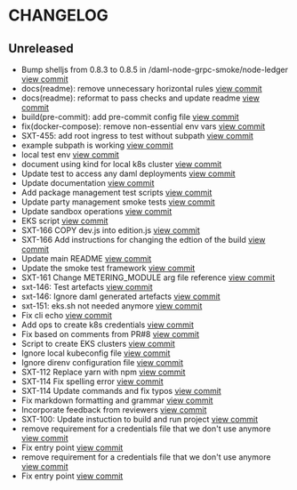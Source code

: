 # CHANGELOG

## Unreleased

* Bump shelljs from 0.8.3 to 0.8.5 in /daml-node-grpc-smoke/node-ledger [view commit](https://github.com/catenasys/sextant-dev/commit/d8350d97e8bb829a6dd824ab5d31f83451d3e876)
* docs(readme): remove unnecessary horizontal rules [view commit](https://github.com/catenasys/sextant-dev/commit/01572c854b850dbb497a62cacd746b090c96512e)
* docs(readme): reformat to pass checks and update readme [view commit](https://github.com/catenasys/sextant-dev/commit/38d19009958a2f903a992997aabd1dbce069d653)
* build(pre-commit): add pre-commit config file [view commit](https://github.com/catenasys/sextant-dev/commit/9609f3594867677b69f66dd8c9317693c62f490a)
* fix(docker-compose): remove non-essential env vars [view commit](https://github.com/catenasys/sextant-dev/commit/e9034886b79f77ceac84769d61906d5fc6567b71)
* SXT-455: add root ingress to test without subpath [view commit](https://github.com/catenasys/sextant-dev/commit/8bfc737afa2ff3fda205806fdae0a862bee5ad4a)
* example subpath is working [view commit](https://github.com/catenasys/sextant-dev/commit/2eecbb7fac46fceb67d09c3a245dea1b17d9e5fa)
* local test env [view commit](https://github.com/catenasys/sextant-dev/commit/3570dfcecec054be960f7dfb516374fdaeb4a531)
* document using kind for local k8s cluster [view commit](https://github.com/catenasys/sextant-dev/commit/5b75efacd1271bd79b862d932e64a9b44c3cc04f)
* Update test to access any daml deployments [view commit](https://github.com/catenasys/sextant-dev/commit/6ea9fb8b4ea73a29ada4cc36546e71e61f01b235)
* Update documentation [view commit](https://github.com/catenasys/sextant-dev/commit/cd4820b342d4238307a371481d37bc157e7adeb7)
* Add package management test scripts [view commit](https://github.com/catenasys/sextant-dev/commit/8b7fae9dd28403310dadb289e13cdab1a536b39e)
* Update party management smoke tests [view commit](https://github.com/catenasys/sextant-dev/commit/77cc3a111b14127bd8f9f7097a7c7d0ff234b665)
* Update sandbox operations [view commit](https://github.com/catenasys/sextant-dev/commit/ba85b711cf3fe680fa7cd09597a77667b382153f)
* EKS script [view commit](https://github.com/catenasys/sextant-dev/commit/96dbf68356ff6e111666ef9193d9120ef6aba432)
* SXT-166 COPY dev.js into edition.js [view commit](https://github.com/catenasys/sextant-dev/commit/da31523cd44c99ed838a33a8a15251796539292b)
* SXT-166 Add instructions for changing the edtion of the build [view commit](https://github.com/catenasys/sextant-dev/commit/5ad24cd80139a7ecdb467bef4afef0eddc52c14e)
* Update main README [view commit](https://github.com/catenasys/sextant-dev/commit/2aa134fb82e5febf12220d3dfc82dbe3edc43adc)
* Update the smoke test framework [view commit](https://github.com/catenasys/sextant-dev/commit/06e1c65375649ed24baa99e9886e1a5c3f7c67a1)
* SXT-161 Change METERING_MODULE arg file reference [view commit](https://github.com/catenasys/sextant-dev/commit/c2d7b0ccb33797626b325a8336ac52905e4a6c8c)
* sxt-146: Test artefacts [view commit](https://github.com/catenasys/sextant-dev/commit/52543cf53e2eb4bd826cc0e42c8459adda2f6660)
* sxt-146: Ignore daml generated artefacts [view commit](https://github.com/catenasys/sextant-dev/commit/296e71afde7992748d772c44745c428f7a389583)
* sxt-151: eks.sh not needed anymore [view commit](https://github.com/catenasys/sextant-dev/commit/6d3797144eb855524299735447785bd278d73e2f)
* Fix cli echo [view commit](https://github.com/catenasys/sextant-dev/commit/fa2be5d7d58f5ef502fc3056fcc818aff3a13bb3)
* Add ops to create k8s credentials [view commit](https://github.com/catenasys/sextant-dev/commit/6f23bb3601e4f268c2d0a5f64515c09ed3cc04ff)
* Fix based on comments from PR#8 [view commit](https://github.com/catenasys/sextant-dev/commit/ae08757b97db56f64f4b5af5723cfd4be534eeaa)
* Script to create EKS clusters [view commit](https://github.com/catenasys/sextant-dev/commit/f814dbc1b14ffd48beced32b216ddd5796930d39)
* Ignore local kubeconfig file [view commit](https://github.com/catenasys/sextant-dev/commit/af05f7835faeae5f1e7b9d26914b93a70f36d398)
* Ignore direnv configuration file [view commit](https://github.com/catenasys/sextant-dev/commit/28f253d498a05346aaa03873d48558cd93b4d7d7)
* SXT-112 Replace yarn with npm [view commit](https://github.com/catenasys/sextant-dev/commit/c59f6474394c0d9917ccd61bc59d811da8282a85)
* SXT-114 Fix spelling error [view commit](https://github.com/catenasys/sextant-dev/commit/c8d6cd12e5428f6b24f78c968c68ea87fc7f48b0)
* SXT-114 Update commands and fix typos [view commit](https://github.com/catenasys/sextant-dev/commit/0caf0c1a02be8f75ef0a1dcc7822398bc98562e3)
* Fix markdown formatting and grammar [view commit](https://github.com/catenasys/sextant-dev/commit/935e21f8a0deb594a095c99c0cb6cee5c932d963)
* Incorporate feedback from reviewers [view commit](https://github.com/catenasys/sextant-dev/commit/00c3a4a98936b3bbdd16d40f90f193e1750726a5)
* SXT-100: Update instuction to build and run project [view commit](https://github.com/catenasys/sextant-dev/commit/436acbda72586a07a439e1106c67c19a1911d219)
* remove requirement for a credentials file that we don't use anymore [view commit](https://github.com/catenasys/sextant-dev/commit/18c48b1f780f879576bb5823394e52ab944b070f)
* Fix entry point [view commit](https://github.com/catenasys/sextant-dev/commit/bedcc81886f54f5656c63e56e4055234b76e0bea)
* remove requirement for a credentials file that we don't use anymore [view commit](https://github.com/catenasys/sextant-dev/commit/f119a18a8c0934569ee1bcdbd7bb1033eb9eb700)
* Fix entry point [view commit](https://github.com/catenasys/sextant-dev/commit/3664f6a1174eddb3478092a66db5bcdde57d0096)

